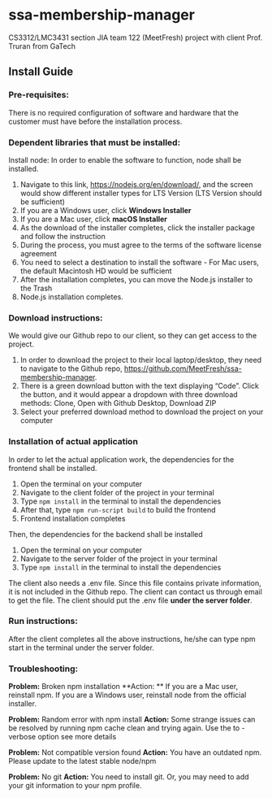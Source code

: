 # ssa-membership-manager
CS3312/LMC3431 section JIA team 122 (MeetFresh) project with client Prof. Truran from GaTech

## Install Guide
### Pre-requisites:
There is no required configuration of software and hardware that the customer must have before the installation process.

### Dependent libraries that must be installed:
Install node:
In order to enable the software to function, node shall be installed. 
1. Navigate to this link, https://nodejs.org/en/download/, and the screen would show different installer types for LTS Version (LTS Version should be sufficient)
  1. If you are a Windows user, click **Windows Installer**
  2. If you are a Mac user, click **macOS Installer**
2. As the download of the installer completes, click the installer package and follow the instruction
  1. During the process, you must agree to the terms of the software license agreement
  2. You need to select a destination to install the software
    - For Mac users, the default Macintosh HD would be sufficient
  3. After the installation completes, you can move the Node.js installer to the Trash
3. Node.js installation completes.

### Download instructions:
We would give our Github repo to our client, so they can get access to the project. 
1. In order to download the project to their local laptop/desktop, they need to navigate to the Github repo, https://github.com/MeetFresh/ssa-membership-manager. 
2. There is a green download button with the text displaying “Code”. Click the button, and it would appear a dropdown with three download methods: Clone, Open with Github Desktop, Download ZIP
3. Select your preferred download method to download the project on your computer

### Installation of actual application
In order to let the actual application work, the dependencies for the frontend shall be installed.
1. Open the terminal on your computer
2. Navigate to the client folder of the project in your terminal
3. Type `npm install` in the terminal to install the dependencies
4. After that, type `npm run-script build` to build the frontend
5. Frontend installation completes

Then, the dependencies for the backend shall be installed
1. Open the terminal on your computer
2. Navigate to the server folder of the project in your terminal
3. Type `npm install` in the terminal to install the dependencies

The client also needs a .env file. Since this file contains private information, it is not included in the Github repo. The client can contact us through email to get the file. The client should put the .env file **under the server folder**.

### Run instructions:
After the client completes all the above instructions, he/she can type npm start in the terminal under the server folder.

### Troubleshooting:
**Problem:** Broken npm installation
**Action: **
If you are a Mac user, reinstall npm. 
If you are a Windows user, reinstall node from the official installer.

**Problem:** Random error with npm install
**Action:**
Some strange issues can be resolved by running npm cache clean and trying again.
Use the to -verbose option see more details

**Problem:** Not compatible version found
**Action:**
You have an outdated npm. Please update to the latest stable node/npm

**Problem:** No git
**Action:**
You need to install git. Or, you may need to add your git information to your npm profile.





